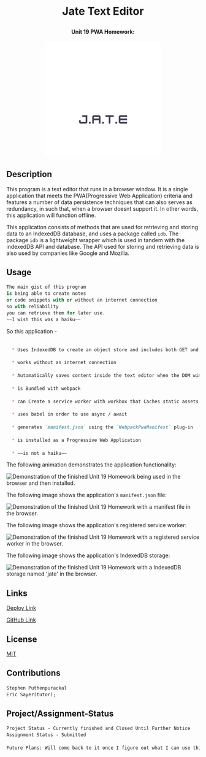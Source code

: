 
# <p align="center"> **Jate Text Editor**
#### <p align="center">Unit 19 PWA Homework:
 
</p>

<p align="center">
  <img width="300" height="300" src="/client/src/images/logo.png">
</p>

## Description

This program is a text editor that runs in a browser window. It is a single application that meets the PWA(Progressive Web Application) criteria and features a number of data persistence techniques that can also serves as redundancy, in such that, when a browser doesnt support it. In other words, this application will function offline.

This application consists of methods that are used for retrieving and storing data to an IndexedDB database, and uses a package called `idb`. The package `idb` is a lightweight wrapper which is used in tandem with the indexedDB API and database. The API used for storing and retrieving data is also used by companies like Google and Mozilla.



## Usage

```python
The main gist of this program
is being able to create notes 
or code snippets with or without an internet connection
so with reliability
you can retrieve them for later use.
~~I wish this was a haiku~~
```

So this application - 

```md

  * Uses IndexedDB to create an object store and includes both GET and PUT methods

  * works without an internet connection

  * Automatically saves content inside the text editor when the DOM window is unfocused

  * is Bundled with webpack

  * can Create a service worker with workbox that Caches static assets

  * uses babel in order to use async / await

  * generates `manifest.json` using the `WebpackPwaManifest` plug-in

  * is installed as a Progressive Web Application
  
  * ~~is not a haiku~~

```

The following animation demonstrates the application functionality:

![Demonstration of the finished Unit 19 Homework being used in the browser and then installed.](./Assets/00-demo.gif)

The following image shows the application's `manifest.json` file:

![Demonstration of the finished Unit 19 Homework with a manifest file in the browser.](./Assets/01-manifest.png)

The following image shows the application's registered service worker:

![Demonstration of the finished Unit 19 Homework with a registered service worker in the browser.](./Assets/02-service-worker.png)

The following image shows the application's IndexedDB storage:

![Demonstration of the finished Unit 19 Homework with a IndexedDB storage named 'jate' in the browser.](./Assets/03-idb-storage.png)


## Links

[Deploy Link](https://text-jeditor.herokuapp.com/)

[GitHub Link](https://github.com/datfoosteve/textEditor)

## License

[MIT](https://choosealicense.com/licenses/mit/)

## Contributions
```md
Stephen Puthenpurackal
Eric Sayer(tutor);
```
## Project/Assignment-Status
```md
Project Status - Currently finished and Closed Until Further Notice
Assignment Status - Submitted

Future Plans: Will come back to it once I figure out what I can use this for.
```
